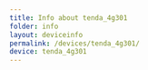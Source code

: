 ```yaml
---
title: Info about tenda_4g301
folder: info
layout: deviceinfo
permalink: /devices/tenda_4g301/
device: tenda_4g301
---
```

